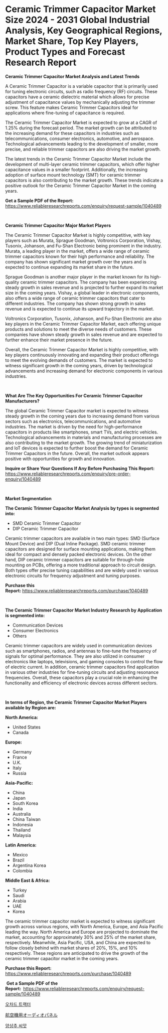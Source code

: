 <p><h1>Ceramic Trimmer Capacitor Market Size 2024 - 2031 Global Industrial Analysis, Key Geographical Regions, Market Share, Top Key Players, Product Types and Forecast Research Report</h1></p><p><strong>Ceramic Trimmer Capacitor Market Analysis and Latest Trends</strong></p>
<p><p>A Ceramic Trimmer Capacitor is a variable capacitor that is primarily used for tuning electronic circuits, such as radio frequency (RF) circuits. These capacitors have a ceramic dielectric material which allows for precise adjustment of capacitance values by mechanically adjusting the trimmer screw. This feature makes Ceramic Trimmer Capacitors ideal for applications where fine-tuning of capacitance is required.</p><p>The Ceramic Trimmer Capacitor Market is expected to grow at a CAGR of 1.25% during the forecast period. The market growth can be attributed to the increasing demand for these capacitors in industries such as telecommunications, consumer electronics, automotive, and aerospace. Technological advancements leading to the development of smaller, more precise, and reliable trimmer capacitors are also driving the market growth.</p><p>The latest trends in the Ceramic Trimmer Capacitor Market include the development of multi-layer ceramic trimmer capacitors, which offer higher capacitance values in a smaller footprint. Additionally, the increasing adoption of surface mount technology (SMT) for ceramic trimmer capacitors is also contributing to the market growth. These trends indicate a positive outlook for the Ceramic Trimmer Capacitor Market in the coming years.</p></p>
<p><strong>Get a Sample PDF of the Report:&nbsp;</strong> <a href="https://www.reliableresearchreports.com/enquiry/request-sample/1040489">https://www.reliableresearchreports.com/enquiry/request-sample/1040489</a></p>
<p>&nbsp;</p>
<p><strong>Ceramic Trimmer Capacitor Major Market Players</strong></p>
<p><p>The Ceramic Trimmer Capacitor Market is highly competitive, with key players such as Murata, Sprague Goodman, Voltronics Corporation, Vishay, Tusonix, Johanson, and Fu-Shan Electronic being prominent in the industry. Murata, a leading player in the market, offers a wide range of ceramic trimmer capacitors known for their high performance and reliability. The company has shown significant market growth over the years and is expected to continue expanding its market share in the future.</p><p>Sprague Goodman is another major player in the market known for its high-quality ceramic trimmer capacitors. The company has been experiencing steady growth in sales revenue and is projected to further expand its market size in the coming years. Vishay, a global leader in electronic components, also offers a wide range of ceramic trimmer capacitors that cater to different industries. The company has shown strong growth in sales revenue and is expected to continue its upward trajectory in the market.</p><p>Voltronics Corporation, Tusonix, Johanson, and Fu-Shan Electronic are also key players in the Ceramic Trimmer Capacitor Market, each offering unique products and solutions to meet the diverse needs of customers. These companies have shown steady growth in sales revenue and are expected to further enhance their market presence in the future.</p><p>Overall, the Ceramic Trimmer Capacitor Market is highly competitive, with key players continuously innovating and expanding their product offerings to meet the evolving demands of customers. The market is expected to witness significant growth in the coming years, driven by technological advancements and increasing demand for electronic components in various industries.</p></p>
<p>&nbsp;</p>
<p><strong>What Are The Key Opportunities For Ceramic Trimmer Capacitor Manufacturers?</strong></p>
<p><p>The global Ceramic Trimmer Capacitor market is expected to witness steady growth in the coming years due to increasing demand from various sectors such as electronics, telecommunications, and automotive industries. The market is driven by the need for high-performance capacitors in products like smartphones, smart TVs, and electric vehicles. Technological advancements in materials and manufacturing processes are also contributing to the market growth. The growing trend of miniaturization and IoT devices is expected to further boost the demand for Ceramic Trimmer Capacitors in the future. Overall, the market outlook appears positive with opportunities for growth and innovation.</p></p>
<p><strong>Inquire or Share Your Questions If Any Before Purchasing This Report:</strong> <a href="https://www.reliableresearchreports.com/enquiry/pre-order-enquiry/1040489">https://www.reliableresearchreports.com/enquiry/pre-order-enquiry/1040489</a></p>
<p>&nbsp;</p>
<p><strong>Market Segmentation</strong></p>
<p><strong>The Ceramic Trimmer Capacitor Market Analysis by types is segmented into:</strong></p>
<p><ul><li>SMD Ceramic Trimmer Capacitor</li><li>DIP Ceramic Trimmer Capacitor</li></ul></p>
<p><p>Ceramic trimmer capacitors are available in two main types: SMD (Surface Mount Device) and DIP (Dual Inline Package). SMD ceramic trimmer capacitors are designed for surface mounting applications, making them ideal for compact and densely packed electronic devices. On the other hand, DIP ceramic trimmer capacitors are suitable for through-hole mounting on PCBs, offering a more traditional approach to circuit design. Both types offer precise tuning capabilities and are widely used in various electronic circuits for frequency adjustment and tuning purposes.</p></p>
<p><strong>Purchase this Report:&nbsp;</strong><a href="https://www.reliableresearchreports.com/purchase/1040489">https://www.reliableresearchreports.com/purchase/1040489</a></p>
<p>&nbsp;</p>
<p><strong>The Ceramic Trimmer Capacitor Market Industry Research by Application is segmented into:</strong></p>
<p><ul><li>Communication Devices</li><li>Consumer Electronics</li><li>Others</li></ul></p>
<p><p>Ceramic trimmer capacitors are widely used in communication devices such as smartphones, radios, and antennas to fine-tune the frequency of signals for optimal performance. They are also utilized in consumer electronics like laptops, televisions, and gaming consoles to control the flow of electric current. In addition, ceramic trimmer capacitors find application in various other industries for fine-tuning circuits and adjusting resonance frequencies. Overall, these capacitors play a crucial role in enhancing the functionality and efficiency of electronic devices across different sectors.</p></p>
<p>&nbsp;</p>
<p><strong>In terms of Region, the Ceramic Trimmer Capacitor Market Players available by Region are:</strong></p>
<p>
    <p> <strong> North America: </strong>
        <ul>
            <li>United States</li>
            <li>Canada</li>
        </ul>
        </p> 
    <p> <strong> Europe: </strong>
        <ul>
            <li>Germany</li>
            <li>France</li>
            <li>U.K.</li>
            <li>Italy</li>
            <li>Russia</li>
        </ul>
        </p> 
    <p> <strong> Asia-Pacific: </strong>
        <ul>
            <li>China</li>
            <li>Japan</li>
            <li>South Korea</li>
            <li>India</li>
            <li>Australia</li>
            <li>China Taiwan</li>
            <li>Indonesia</li>
            <li>Thailand</li>
            <li>Malaysia</li>
        </ul>
        </p> 
    <p> <strong> Latin America: </strong>
        <ul>
            <li>Mexico</li>
            <li>Brazil</li>
            <li>Argentina Korea</li>
            <li>Colombia</li>
        </ul>
        </p> 
    <p> <strong> Middle East & Africa: </strong>
        <ul>
            <li>Turkey</li>
            <li>Saudi</li>
            <li>Arabia</li>
            <li>UAE</li>
            <li>Korea</li>
        </ul>
    </p>
    </p>
<p><p>The ceramic trimmer capacitor market is expected to witness significant growth across various regions, with North America, Europe, and Asia Pacific leading the way. North America and Europe are projected to dominate the market, accounting for approximately 30% and 25% of the market share, respectively. Meanwhile, Asia Pacific, USA, and China are expected to follow closely behind with market shares of 20%, 15%, and 10% respectively. These regions are anticipated to drive the growth of the ceramic trimmer capacitor market in the coming years.</p></p>
<p><strong>Purchase this Report: </strong><a href="https://www.reliableresearchreports.com/purchase/1040489">https://www.reliableresearchreports.com/purchase/1040489</a></p>
<p>&nbsp;<strong>Get a Sample PDF of the Report:&nbsp;&nbsp;</strong><a href="https://www.reliableresearchreports.com/enquiry/request-sample/1040489">https://www.reliableresearchreports.com/enquiry/request-sample/1040489</a></p>
<p><strong></strong></p>
<p><p><a href="https://medium.com/@bud567768/%EA%B3%BC%EC%88%98%EC%9B%90-%ED%8A%B8%EB%9E%99%ED%84%B0-%EC%8B%9C%EC%9E%A5-2031%EB%85%84%EA%B9%8C%EC%A7%80%EC%9D%98-%ED%8A%B8%EB%A0%8C%EB%93%9C-%EC%98%88%EC%B8%A1-%EB%B0%8F-%EA%B2%BD%EC%9F%81-%EB%B6%84%EC%84%9D-5d5191620d61">오차드 트랙터</a></p><p><a href="https://github.com/RodHoppe07/Market-Research-Report-List-1/blob/main/24204448061.md">航空機用オーディオパネル</a></p><p><a href="https://medium.com/@crumbles67678/%EC%83%81%EC%B6%94%EC%94%A8%EC%95%97-%EC%8B%9C%EC%9E%A5-%EC%8B%9C%EC%9E%A5-cagr-%EC%8B%9C%EC%9E%A5-%EB%8F%99%ED%96%A5-%EB%B0%8F-%EC%84%B1%EC%9E%A5-%EC%A0%84%EB%9E%B5%EC%97%90-%EB%8C%80%ED%95%9C-%ED%86%B5%EC%B0%B0%EB%A0%A5-e5c265ed8a11">양상추 씨앗</a></p></p>